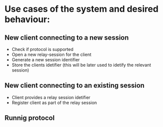 # Use cases of the system and desired behaviour:

## New client connecting to a new session
* Check if protocol is supported
* Open a new relay-session for the client
* Generate a new session identifier
* Store the clients idetifier (this will be later used to idetify the relevant session)

## New client connecting to an existing session
* Client provides a relay session idetifier
* Register client as part of the relay session

## Runnig protocol
### 
